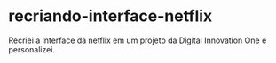 # recriando-interface-netflix
Recriei a interface da netflix em um projeto da Digital Innovation One e personalizei.

